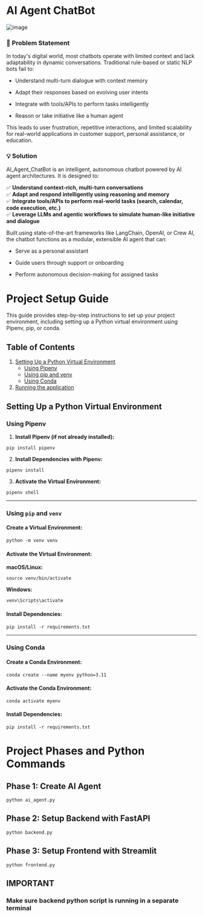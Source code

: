 # AI Agent ChatBot
![image](https://github.com/user-attachments/assets/3339e10c-1a55-424b-a541-4d37b628c010)

### 🧩 Problem Statement
In today's digital world, most chatbots operate with limited context and lack adaptability in dynamic conversations. Traditional rule-based or static NLP bots fail to:

- Understand multi-turn dialogue with context memory

- Adapt their responses based on evolving user intents

- Integrate with tools/APIs to perform tasks intelligently

- Reason or take initiative like a human agent

This leads to user frustration, repetitive interactions, and limited scalability for real-world applications in customer support, personal assistance, or education.

### 💡 Solution
AI_Agent_ChatBot is an intelligent, autonomous chatbot powered by AI agent architectures. It is designed to:<br>

✅  **Understand context-rich, multi-turn conversations**<br>
✅  **Adapt and respond intelligently using reasoning and memory**<br>
✅ **Integrate tools/APIs to perform real-world tasks (search, calendar, code execution, etc.)**<br>
✅ **Leverage LLMs and agentic workflows to simulate human-like initiative and dialogue**<br>

Built using state-of-the-art frameworks like LangChain, OpenAI, or Crew AI, the chatbot functions as a modular, extensible AI agent that can:

- Serve as a personal assistant

- Guide users through support or onboarding

- Perform autonomous decision-making for assigned tasks











# Project Setup Guide

This guide provides step-by-step instructions to set up your project environment, including setting up a Python virtual environment using Pipenv, pip, or conda.

## Table of Contents

1. [Setting Up a Python Virtual Environment](#setting-up-a-python-virtual-environment)
   - [Using Pipenv](#using-pipenv)
   - [Using pip and venv](#using-pip-and-venv)
   - [Using Conda](#using-conda)
2. [Running the application](#project-phases-and-python-commands)


## Setting Up a Python Virtual Environment

### Using Pipenv
1. **Install Pipenv (if not already installed):**  
```
pip install pipenv
```

2. **Install Dependencies with Pipenv:** 

```
pipenv install
```

3. **Activate the Virtual Environment:** 

```
pipenv shell
```

---

### Using `pip` and `venv`
#### Create a Virtual Environment:
```
python -m venv venv
```

#### Activate the Virtual Environment:
**macOS/Linux:**
```
source venv/bin/activate
```

**Windows:**
```
venv\Scripts\activate
```

#### Install Dependencies:
```
pip install -r requirements.txt
```

---

### Using Conda
#### Create a Conda Environment:
```
conda create --name myenv python=3.11
```

#### Activate the Conda Environment:
```
conda activate myenv
```

#### Install Dependencies:
```
pip install -r requirements.txt
```


# Project Phases and Python Commands

## Phase 1: Create AI Agent
```
python ai_agent.py
```

## Phase 2: Setup Backend with FastAPI
```
python backend.py
```

## Phase 3: Setup Frontend with Streamlit
```
python frontend.py
```

## IMPORTANT
### Make sure backend python script is running in a separate terminal



